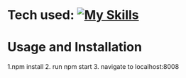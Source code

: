# Tech used: [![My Skills](https://skillicons.dev/icons?i=html,js,nodejs)](https://skillicons.dev)


# Usage and Installation
1.npm install
2. run npm start
3. navigate to localhost:8008
